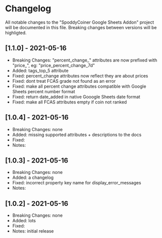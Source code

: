 # Changelog

All notable changes to the "SpoddyCoiner Google Sheets Addon" project will be documented in this file. 
Breaking changes between versions will be highligted.

## [1.1.0] - 2021-05-16

* Breaking Changes: "percent_change_" attributes are now prefixed with "price_", eg: "price_percent_change_7d"
* Added: tags_top_5 attribute
* Fixed: percent_change attributes now reflect they are about prices
* Fixed: dont treat FCAS grade not found as an error
* Fixed: make all percent change attributes compatible with Google Sheets percent number format
* Fixed: return date_added in native Gooogle Sheets date format
* Fixed: make all FCAS attributes empty if coin not ranked

## [1.0.4] - 2021-05-16

* Breaking Changes: none
* Added: missing supported attributes + descriptions to the docs
* Fixed: 
* Notes: 

## [1.0.3] - 2021-05-16

* Breaking Changes: none
* Added: a changelog
* Fixed: incorrect property key name for display_error_messages
* Notes: 

## [1.0.2] - 2021-05-16

* Breaking Changes: none
* Added: lots
* Fixed: 
* Notes: initial release
